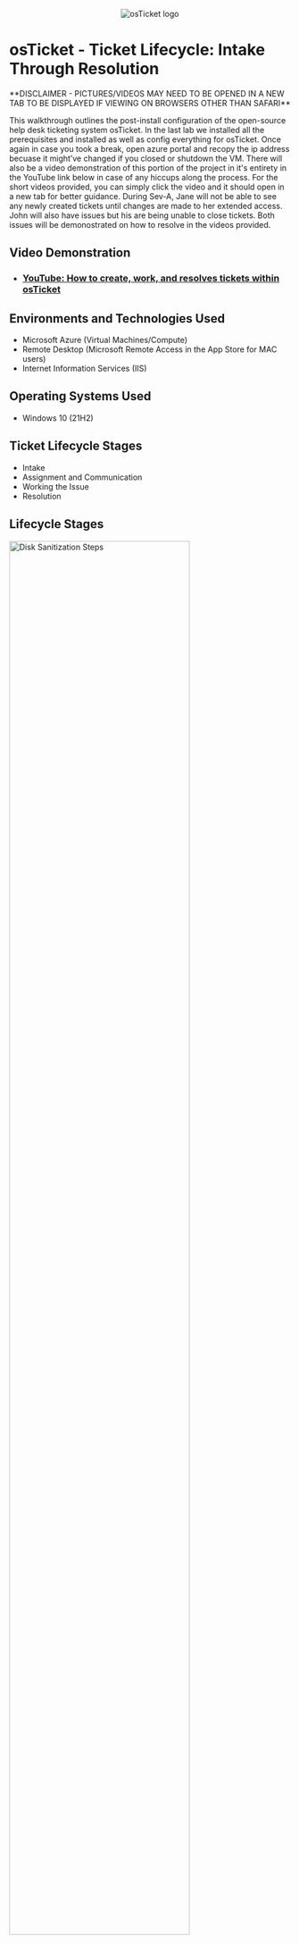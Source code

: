 <p align="center">
<img src="https://i.imgur.com/Clzj7Xs.png" alt="osTicket logo"/>
</p>

<h1>osTicket - Ticket Lifecycle: Intake Through Resolution</h1>
**DISCLAIMER - PICTURES/VIDEOS MAY NEED TO BE OPENED IN A NEW TAB TO BE DISPLAYED IF VIEWING ON BROWSERS OTHER THAN SAFARI**

This walkthrough outlines the post-install configuration of the open-source help desk ticketing system osTicket.
In the last lab we installed all the prerequisites and installed as well as config everything for osTicket. Once again in case you took a break, open azure portal and recopy the ip address becuase it might’ve changed if you closed or shutdown the VM.
There will also be a video demonstration of this portion of the project in it's entirety in the YouTube link below in case of any hiccups along the process. For the short videos provided, you can simply click the video and it should open in a new tab for better guidance.
During Sev-A, Jane will not be able to see any newly created tickets until changes are made to her extended access. John will also have issues but his are being unable to close tickets. Both issues will be demonostrated on how to resolve in the videos provided.<br />


<h2>Video Demonstration</h2>

- ### [YouTube: How to create, work, and resolves tickets within osTicket](https://youtu.be/a0vPNqAYFB4)

<h2>Environments and Technologies Used</h2>

- Microsoft Azure (Virtual Machines/Compute)
- Remote Desktop (Microsoft Remote Access in the App Store for MAC users)
- Internet Information Services (IIS)

<h2>Operating Systems Used </h2>

- Windows 10</b> (21H2)

<h2>Ticket Lifecycle Stages</h2>

- Intake
- Assignment and Communication
- Working the Issue
- Resolution

<h2>Lifecycle Stages</h2>

<p>
<img src="https://github.com/montrequonwheeler/ticket-lifecycle/assets/127397594/05d095d7-c5de-4c00-be85-cac427ffab3c" height="80%" width="80%" alt="Disk Sanitization Steps"/>
</p>
<p>
Here we'll create the tickets to practice on.
</p>
<br />

<p>
<img src="https://github.com/montrequonwheeler/ticket-lifecycle/assets/127397594/9306a724-b6c4-4e74-b00a-0a77b0c31239" height="80%" width="80%" alt="Disk Sanitization Steps"/>
<img src="https://github.com/montrequonwheeler/ticket-lifecycle/assets/127397594/ec937f75-af2b-47ca-9d8c-5300e1606fde" height="80%" width="80%" alt="Disk Sanitization Steps"/>
</p>
<p>
Sev-A (1 hour, 24/7) [entire mobile/online banking system is down] -> SysAdmins. Jane permissions will be edited again to allow her to see the new tickets created.
</p>
<br />

<p>
<img src="https://github.com/montrequonwheeler/ticket-lifecycle/assets/127397594/0dad56b4-4cbc-43c8-86ec-5a286995f293" height="80%" width="80%" alt="Disk Sanitization Steps"/>
<img src="https://github.com/montrequonwheeler/ticket-lifecycle/assets/127397594/82e68c39-4595-4fa3-9db2-2ed6ddb1003a" height="80%" width="80%" alt="Disk Sanitization Steps"/>
</p>
<p>
Sev-B (4 hours, 24/7) [accounting department needs adobe upgrade, broken]. We will assign Sev-B John and later edit his permissions to be able to close tickets.
</p>
<br />

<p>
<img src="https://github.com/montrequonwheeler/ticket-lifecycle/assets/127397594/efa812e6-6bef-4db8-8f52-8989c59b68a1" height="80%" width="80%" alt="Disk Sanitization Steps"/>
</p>
<p>
Sev-C (2 hours, business hours) [CFO’s laptop seems a bit slow].
</p>
<br />

<p>
<img src="https://github.com/montrequonwheeler/ticket-lifecycle/assets/127397594/e1e67d67-f6bd-4c86-a0f6-5401bac5bf70"/>
</p>
<p>
Now after practing in the lab remember to clean up to avoid any additional costs.
</p>
<br />

